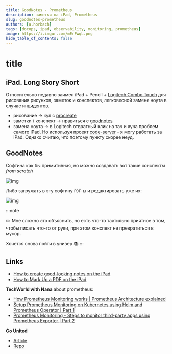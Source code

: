 ```yaml
---
title: GoodNotes - Prometheus
description: заметки на iPad, Prometheus
slug: goodnotes-prometheus
authors: [a.horbach]
tags: [docops, ipad, observability, monitoring, prometheus]
image: https://i.imgur.com/mErPwqL.png
hide_table_of_contents: false
---
```


# title

## iPad. Long Story Short

Относительно недавно заимел iPad + Pencil + [Logitech Combo Touch](https://www.logitech.com/ru-ru/products/ipad-keyboards/combo-touch.html) для рисования рисунков, заметок и конспектов, легковесной замене ноута в случае инцидентов.
- рисование -> кул с [procreate](https://apps.apple.com/us/app/procreate/id425073498)
- заметки / конспект -> нравиться с [goodnotes](https://www.goodnotes.com/)
- замена ноута -> в Logitech отвратный клик на тач и куча проблем самого iPad. Но используя проект [code-server](https://github.com/coder/code-server) - я могу работать за iPad. Однако считаю, что поэтому пункту скорее неуд.

## GoodNotes

Софтина как бы примитивная, но можно создавать вот такие конспекты *from scratch*

![img](https://ah-public-pictures.hb.bizmrg.com/sre/goodnotes-prom.jpg)

Либо загружать в эту софтину `PDF`-ы и редактировать уже их:

![img](https://ah-public-pictures.hb.bizmrg.com/sre/goodnotes-gounited.jpg)

:::note

:pencil2: Мне сложно это объяснить, но есть что-то тактильно приятное в том, чтобы писать что-то от руки, при этом конспект не превратиться в мусор.

Хочется снова пойти в универ :books:
:::

## Links

- [How to create good-looking notes on the iPad](https://medium.goodnotes.com/how-to-create-good-looking-notes-on-the-ipad-50289cb37d90)
- [How to Mark Up a PDF on the iPad](https://medium.goodnotes.com/how-to-markup-pdf-ipad-dc6b25c144bb)

**TechWorld with Nana** about prometheus:
- [How Prometheus Monitoring works | Prometheus Architecture explained](https://www.youtube.com/watch?v=h4Sl21AKiDg)
- [Setup Prometheus Monitoring on Kubernetes using Helm and Prometheus Operator | Part 1](https://www.youtube.com/watch?v=QoDqxm7ybLc)
- [Prometheus Monitoring - Steps to monitor third-party apps using Prometheus Exporter | Part 2](https://www.youtube.com/watch?v=mLPg49b33sA)

**Go United**
- [Article](https://karma-git.github.io/Andrew-Horbach.github.io-Public/docs/ProgrammingLanguages/go/go-init)
- [Repo](https://github.com/karma-git/epam-golang-united)
